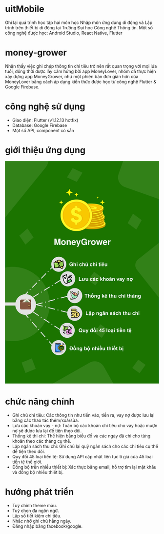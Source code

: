 # uitMobile
Ghi lại quá trình học tập hai môn học Nhập môn ứng dụng di động và Lập trình trên thiết bị di động tại Trường Đại học Công nghệ Thông tin.
Một số công nghệ được học: Android Studio, React Native, Flutter

# money-grower
Nhận thấy việc ghi chép thông tin chi tiêu trở nên rất quan trọng với mọi lứa tuổi, đồng thời được lấy cảm hứng bởi app MoneyLover, nhóm đã thực hiện xây dựng app MoneyGrower, như một phiên bản đơn giản hơn của MoneyLover bằng cách áp dụng kiến thức được học từ công nghệ Flutter & Google Firebase.

# công nghệ sử dụng
- Giao diện: Flutter (v1.12.13 hotfix)
- Database: Google Firebase
- Một số API, component có sẵn

# giới thiệu ứng dụng
![alt text](https://raw.githubusercontent.com/nhidh99/uitMobile/master/money_grower/assets/poster-1.jpg)

# chức năng chính
- Ghi chú chi tiêu: Các thông tin như tiền vào, tiền ra, vay nợ được lưu lại bằng các thao tác thêm/xoá/sửa.
- Lưu các khoản vay - nợ: Toàn bộ các khoản chi tiêu cho vay hoặc mượn nợ sẽ được lưu lại để tiện theo dõi.
- Thống kê thi chi: Thể hiện bằng biểu đồ và các ngày đã chi cho từng khoản theo các tháng cụ thể.
- Lập ngân sách thu chi: Ghi chú lại quỹ ngân sách cho các chi tiêu cụ thể để tiện theo dõi.
- Quy đổi 45 loại tiền tệ: Sử dụng API cập nhật liên tục tỉ giá của 45 loại tiền tệ thế giới.
- Đồng bộ trên nhiều thiết bị: Xác thực bằng email, hỗ trợ tìm lại mật khẩu và đồng bộ nhiều thiết bị.

# hướng phát triển
- Tuỳ chỉnh theme màu.
- Tuỳ chọn đa ngôn ngữ.
- Lập sổ tiết kiệm chi tiêu.
- Nhắc nhở ghi chú hằng ngày.
- Đăng nhập bằng facebook/google.

